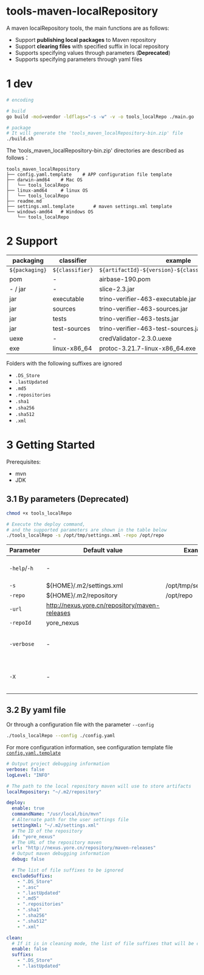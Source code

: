tools-maven-localRepository
============================

A maven localRepository tools, the main functions are as follows:
* Support **publishing local packages** to Maven repository
* Support **clearing files** with specified suffix in local repository
* Supports specifying values through parameters (**Deprecated**)
* Supports specifying parameters through yaml files


# 1 dev
```bash
# encoding

# build
go build -mod=vendor -ldflags="-s -w" -v -o tools_localRepo ./main.go

# package
# It will generate the 'tools_maven_localRepository-bin.zip' file
./build.sh

```

The 'tools_maven_localRepository-bin.zip' directories are described as follows：
```
tools_maven_localRepository
├── config.yaml.template    # APP configuration file template
├── darwin-amd64    # Mac OS
│   └── tools_localRepo
├── linux-amd64     # linux OS
│   └── tools_localRepo
├── readme.md
├── settings.xml.template       # maven settings.xml template
└── windows-amd64   # Windows OS
    └── tools_localRepo

```


# 2 Support
| packaging      | classifier      | example                                               |
|----------------|-----------------|-------------------------------------------------------|
| `${packaging}` | `${classifier}` | `${artifactId}-${version}-${classifier}.${packaging}` |
| pom            | -               | airbase-190.pom                                       |
| - / jar        | -               | slice-2.3.jar                                         |
| jar            | executable      | trino-verifier-463-executable.jar                     |
| jar            | sources         | trino-verifier-463-sources.jar                        |
| jar            | tests           | trino-verifier-463-tests.jar                          |
| jar            | test-sources    | trino-verifier-463-test-sources.jar                   |
| uexe           | -               | credValidator-2.3.0.uexe                              |
| exe            | linux-x86_64    | protoc-3.21.7-linux-x86_64.exe                        |


Folders with the following suffixes are ignored
* `.DS_Store`
* `.lastUpdated`
* `.md5`
* `.repositories`
* `.sha1`
* `.sha256`
* `.sha512`
* `.xml`


# 3 Getting Started

Prerequisites:
* mvn
* JDK

## 3.1 By parameters (Deprecated)
```bash
chmod +x tools_localRepo

# Execute the deploy command, 
# and the supported parameters are shown in the table below
./tools_localRepo -s /opt/tmp/settings.xml -repo /opt/repo

```

| Parameter    | Default value                                  | Example               | Explain                              |
|--------------|------------------------------------------------|-----------------------|--------------------------------------|
| `-help`/`-h` | -                                              |                       | Display help information             |
| `-s`         | ${HOME}/.m2/settings.xml                       | /opt/tmp/settings.xml |                                      |
| `-repo`      | ${HOME}/.m2/repository                         | /opt/repo             |                                      |
| `-url`       | http://nexus.yore.cn/repository/maven-releases |                       |                                      |
| `-repoId`    | yore_nexus                                     |                       |                                      |
| `-verbose`   | -                                              |                       | Output project debugging information |
| `-X`         | -                                              |                       | Output maven debugging information   |


## 3.2 By yaml file
Or through a configuration file with the parameter `--config`
```bash
./tools_localRepo --config ./config.yaml
```

For more configuration information, see configuration template file [`config.yaml.template`](static/config.yaml.template)
```yaml
# Output project debugging information
verbose: false
logLevel: "INFO"

# The path to the local repository maven will use to store artifacts
localRepository: "~/.m2/repository"

deploy:
  enable: true
  commandName: "/usr/local/bin/mvn"
  # Alternate path for the user settings file
  settingXml: "~/.m2/settings.xml"
  # The ID of the repository
  id: "yore_nexus"
  # The URL of the repository maven
  url: "http://nexus.yore.cn/repository/maven-releases"
  # Output maven debugging information
  debug: false

  # The list of file suffixes to be ignored
  excludeSuffixs:
    - ".DS_Store"
    - ".asc"
    - ".lastUpdated"
    - ".md5"
    - ".repositories"
    - ".sha1"
    - ".sha256"
    - ".sha512"
    - ".xml"

clean:
  # If it is in cleaning mode, the list of file suffixes that will be cleaned up
  enable: false
  suffixs:
    - ".DS_Store"
    - ".lastUpdated"

```
